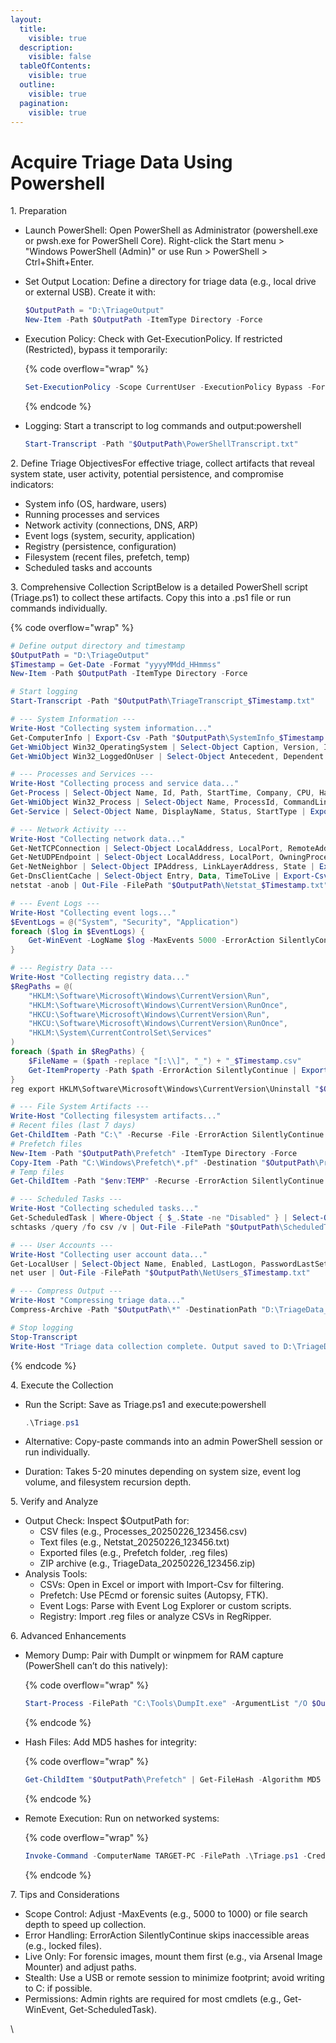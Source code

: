 ```yaml
---
layout:
  title:
    visible: true
  description:
    visible: false
  tableOfContents:
    visible: true
  outline:
    visible: true
  pagination:
    visible: true
---
```


# Acquire Triage Data Using Powershell

1\. Preparation

* Launch PowerShell: Open PowerShell as Administrator (powershell.exe or pwsh.exe for PowerShell Core). Right-click the Start menu > "Windows PowerShell (Admin)" or use Run > PowerShell > Ctrl+Shift+Enter.
*   Set Output Location: Define a directory for triage data (e.g., local drive or external USB). Create it with:

    ```powershell
    $OutputPath = "D:\TriageOutput"
    New-Item -Path $OutputPath -ItemType Directory -Force
    ```
*   Execution Policy: Check with Get-ExecutionPolicy. If restricted (Restricted), bypass it temporarily:

    {% code overflow="wrap" %}
    ```powershell
    Set-ExecutionPolicy -Scope CurrentUser -ExecutionPolicy Bypass -Force
    ```
    {% endcode %}
*   Logging: Start a transcript to log commands and output:powershell

    ```powershell
    Start-Transcript -Path "$OutputPath\PowerShellTranscript.txt"
    ```

2\. Define Triage ObjectivesFor effective triage, collect artifacts that reveal system state, user activity, potential persistence, and compromise indicators:

* System info (OS, hardware, users)
* Running processes and services
* Network activity (connections, DNS, ARP)
* Event logs (system, security, application)
* Registry (persistence, configuration)
* Filesystem (recent files, prefetch, temp)
* Scheduled tasks and accounts

3\. Comprehensive Collection ScriptBelow is a detailed PowerShell script (Triage.ps1) to collect these artifacts. Copy this into a .ps1 file or run commands individually.

{% code overflow="wrap" %}
```powershell
# Define output directory and timestamp
$OutputPath = "D:\TriageOutput"
$Timestamp = Get-Date -Format "yyyyMMdd_HHmmss"
New-Item -Path $OutputPath -ItemType Directory -Force

# Start logging
Start-Transcript -Path "$OutputPath\TriageTranscript_$Timestamp.txt"

# --- System Information ---
Write-Host "Collecting system information..."
Get-ComputerInfo | Export-Csv -Path "$OutputPath\SystemInfo_$Timestamp.csv" -NoTypeInformation
Get-WmiObject Win32_OperatingSystem | Select-Object Caption, Version, InstallDate, LastBootUpTime | Export-Csv -Path "$OutputPath\OSDetails_$Timestamp.csv" -NoTypeInformation
Get-WmiObject Win32_LoggedOnUser | Select-Object Antecedent, Dependent | Export-Csv -Path "$OutputPath\LoggedOnUsers_$Timestamp.csv" -NoTypeInformation

# --- Processes and Services ---
Write-Host "Collecting process and service data..."
Get-Process | Select-Object Name, Id, Path, StartTime, Company, CPU, Handles | Export-Csv -Path "$OutputPath\Processes_$Timestamp.csv" -NoTypeInformation
Get-WmiObject Win32_Process | Select-Object Name, ProcessId, CommandLine, CreationDate, ParentProcessId | Export-Csv -Path "$OutputPath\ProcessDetails_$Timestamp.csv" -NoTypeInformation
Get-Service | Select-Object Name, DisplayName, Status, StartType | Export-Csv -Path "$OutputPath\Services_$Timestamp.csv" -NoTypeInformation

# --- Network Activity ---
Write-Host "Collecting network data..."
Get-NetTCPConnection | Select-Object LocalAddress, LocalPort, RemoteAddress, RemotePort, State, OwningProcess, CreationTime | Export-Csv -Path "$OutputPath\NetConnections_$Timestamp.csv" -NoTypeInformation
Get-NetUDPEndpoint | Select-Object LocalAddress, LocalPort, OwningProcess | Export-Csv -Path "$OutputPath\UDPEndpoints_$Timestamp.csv" -NoTypeInformation
Get-NetNeighbor | Select-Object IPAddress, LinkLayerAddress, State | Export-Csv -Path "$OutputPath\ARPCache_$Timestamp.csv" -NoTypeInformation
Get-DnsClientCache | Select-Object Entry, Data, TimeToLive | Export-Csv -Path "$OutputPath\DNSCache_$Timestamp.csv" -NoTypeInformation
netstat -anob | Out-File -FilePath "$OutputPath\Netstat_$Timestamp.txt"

# --- Event Logs ---
Write-Host "Collecting event logs..."
$EventLogs = @("System", "Security", "Application")
foreach ($log in $EventLogs) {
    Get-WinEvent -LogName $log -MaxEvents 5000 -ErrorAction SilentlyContinue | Select-Object TimeCreated, Id, LevelDisplayName, Message | Export-Csv -Path "$OutputPath\$log`Events_$Timestamp.csv" -NoTypeInformation
}

# --- Registry Data ---
Write-Host "Collecting registry data..."
$RegPaths = @(
    "HKLM:\Software\Microsoft\Windows\CurrentVersion\Run",
    "HKLM:\Software\Microsoft\Windows\CurrentVersion\RunOnce",
    "HKCU:\Software\Microsoft\Windows\CurrentVersion\Run",
    "HKCU:\Software\Microsoft\Windows\CurrentVersion\RunOnce",
    "HKLM:\System\CurrentControlSet\Services"
)
foreach ($path in $RegPaths) {
    $FileName = ($path -replace "[:\\]", "_") + "_$Timestamp.csv"
    Get-ItemProperty -Path $path -ErrorAction SilentlyContinue | Export-Csv -Path "$OutputPath\$FileName" -NoTypeInformation
}
reg export HKLM\Software\Microsoft\Windows\CurrentVersion\Uninstall "$OutputPath\InstalledSoftware_$Timestamp.reg" /y 2>$null

# --- File System Artifacts ---
Write-Host "Collecting filesystem artifacts..."
# Recent files (last 7 days)
Get-ChildItem -Path "C:\" -Recurse -File -ErrorAction SilentlyContinue | Where-Object { $_.LastWriteTime -gt (Get-Date).AddDays(-7) } | Select-Object FullName, LastWriteTime, CreationTime, Length | Export-Csv -Path "$OutputPath\RecentFiles_$Timestamp.csv" -NoTypeInformation
# Prefetch files
New-Item -Path "$OutputPath\Prefetch" -ItemType Directory -Force
Copy-Item -Path "C:\Windows\Prefetch\*.pf" -Destination "$OutputPath\Prefetch" -ErrorAction SilentlyContinue
# Temp files
Get-ChildItem -Path "$env:TEMP" -Recurse -ErrorAction SilentlyContinue | Select-Object FullName, LastWriteTime | Export-Csv -Path "$OutputPath\TempFiles_$Timestamp.csv" -NoTypeInformation

# --- Scheduled Tasks ---
Write-Host "Collecting scheduled tasks..."
Get-ScheduledTask | Where-Object { $_.State -ne "Disabled" } | Select-Object TaskName, TaskPath, State, Actions | Export-Csv -Path "$OutputPath\ScheduledTasks_$Timestamp.csv" -NoTypeInformation
schtasks /query /fo csv /v | Out-File -FilePath "$OutputPath\ScheduledTasksDetailed_$Timestamp.csv"

# --- User Accounts ---
Write-Host "Collecting user account data..."
Get-LocalUser | Select-Object Name, Enabled, LastLogon, PasswordLastSet | Export-Csv -Path "$OutputPath\LocalUsers_$Timestamp.csv" -NoTypeInformation
net user | Out-File -FilePath "$OutputPath\NetUsers_$Timestamp.txt"

# --- Compress Output ---
Write-Host "Compressing triage data..."
Compress-Archive -Path "$OutputPath\*" -DestinationPath "D:\TriageData_$Timestamp.zip" -Force

# Stop logging
Stop-Transcript
Write-Host "Triage data collection complete. Output saved to D:\TriageData_$Timestamp.zip"
```
{% endcode %}

4\. Execute the Collection

*   Run the Script: Save as Triage.ps1 and execute:powershell

    ```powershell
    .\Triage.ps1
    ```
* Alternative: Copy-paste commands into an admin PowerShell session or run individually.
* Duration: Takes 5-20 minutes depending on system size, event log volume, and filesystem recursion depth.

5\. Verify and Analyze

* Output Check: Inspect $OutputPath for:
  * CSV files (e.g., Processes\_20250226\_123456.csv)
  * Text files (e.g., Netstat\_20250226\_123456.txt)
  * Exported files (e.g., Prefetch folder, .reg files)
  * ZIP archive (e.g., TriageData\_20250226\_123456.zip)
* Analysis Tools:
  * CSVs: Open in Excel or import with Import-Csv for filtering.
  * Prefetch: Use PEcmd or forensic suites (Autopsy, FTK).
  * Event Logs: Parse with Event Log Explorer or custom scripts.
  * Registry: Import .reg files or analyze CSVs in RegRipper.

6\. Advanced Enhancements

*   Memory Dump: Pair with DumpIt or winpmem for RAM capture (PowerShell can’t do this natively):

    {% code overflow="wrap" %}
    ```powershell
    Start-Process -FilePath "C:\Tools\DumpIt.exe" -ArgumentList "/O $OutputPath\MemoryDump_$Timestamp.raw" -Wait
    ```
    {% endcode %}
*   Hash Files: Add MD5 hashes for integrity:

    {% code overflow="wrap" %}
    ```powershell
    Get-ChildItem "$OutputPath\Prefetch" | Get-FileHash -Algorithm MD5 | Export-Csv "$OutputPath\PrefetchHashes_$Timestamp.csv" -NoTypeInformation
    ```
    {% endcode %}
*   Remote Execution: Run on networked systems:

    {% code overflow="wrap" %}
    ```powershell
    Invoke-Command -ComputerName TARGET-PC -FilePath .\Triage.ps1 -Credential (Get-Credential)
    ```
    {% endcode %}

7\. Tips and Considerations

* Scope Control: Adjust -MaxEvents (e.g., 5000 to 1000) or file search depth to speed up collection.
* Error Handling: ErrorAction SilentlyContinue skips inaccessible areas (e.g., locked files).
* Live Only: For forensic images, mount them first (e.g., via Arsenal Image Mounter) and adjust paths.
* Stealth: Use a USB or remote session to minimize footprint; avoid writing to C: if possible.
* Permissions: Admin rights are required for most cmdlets (e.g., Get-WinEvent, Get-ScheduledTask).

\
